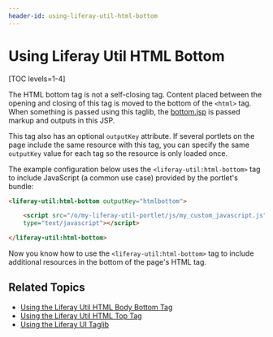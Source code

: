 ```yaml
---
header-id: using-liferay-util-html-bottom
---
```


# Using Liferay Util HTML Bottom

[TOC levels=1-4]

The HTML bottom tag is not a self-closing tag. Content placed between the 
opening and closing of this tag is moved to the bottom of the `<html>` tag. When 
something is passed using this taglib, the 
[bottom.jsp](https://github.com/liferay/liferay-portal/blob/master/portal-web/docroot/html/common/themes/bottom.jsp#L53-L59) 
is passed markup and outputs in this JSP. 

This tag also has an optional `outputKey` attribute. If several portlets 
on the page include the same resource with this tag, you can specify the same 
`outputKey` value for each tag so the resource is only loaded once. 

The example configuration below uses the `<liferay-util:html-bottom>` tag to 
include JavaScript (a common use case) provided by the portlet's bundle:

```html
<liferay-util:html-bottom outputKey="htmlbottom">

    <script src="/o/my-liferay-util-portlet/js/my_custom_javascript.js" 
    type="text/javascript"></script>

</liferay-util:html-bottom>
```

Now you know how to use the `<liferay-util:html-bottom>` tag to include 
additional resources in the bottom of the page's HTML tag. 

## Related Topics

- [Using the Liferay Util HTML Body Bottom Tag](/docs/7-2/reference/-/knowledge_base/r/using-liferay-util-body-bottom)
- [Using the Liferay Util HTML Top Tag](/docs/7-2/reference/-/knowledge_base/r/using-liferay-util-html-top)
- [Using the Liferay UI Taglib](/docs/7-2/reference/-/knowledge_base/r/using-the-liferay-ui-taglib)
